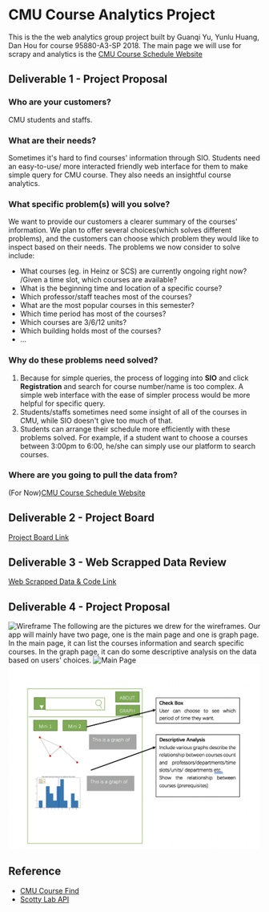 # CMU Course Analytics Project

This is the the web analytics group project built by Guanqi Yu, Yunlu Huang, Dan Hou for course 95880-A3-SP 2018.
The main page we will use for scrapy and analytics is the [CMU Course Schedule Website](https://enr-apps.as.cmu.edu/open/SOC/SOCServlet/search)

## Deliverable 1 - Project Proposal

### **Who are your customers?**
CMU students and staffs.

### **What are their needs?**
Sometimes it's hard to find courses' information through SIO. Students need an easy-to-use/ more interacted friendly web interface for them to make simple query for CMU course. They also needs an insightful course analytics.

### **What specific problem(s) will you solve?**
We want to provide our customers a clearer summary of the courses' information. We plan to offer several choices(which solves different problems), and the customers can choose which problem they would like to inspect based on their needs. The problems we now consider to solve include:
- What courses (eg. in Heinz or SCS) are currently ongoing right now? /Given a time slot, which courses are available?
- What is the beginning time and location of a specific course?
- Which professor/staff teaches most of the courses?
- What are the most popular courses in this semester?
- Which time period has most of the courses?
- Which courses are 3/6/12 units?
- Which building holds most of the courses?
- ...


### **Why do these problems need solved?**
1. Because for simple queries, the process of logging into **SIO** and click **Registration** and search for course number/name is too complex. A simple web interface with the ease of simpler process would be more helpful for specific query.
2. Students/staffs sometimes need some insight of all of the courses in CMU, while SIO doesn't give too much of that.
3. Students can arrange their schedule more efficiently with these problems solved. For example, if a student want to choose a courses between 3:00pm to 6:00, he/she can simply use our platform to search courses.

### **Where are you going to pull the data from?**
 (For Now)[CMU Course Schedule Website](https://enr-apps.as.cmu.edu/open/SOC/SOCServlet/search)

## Deliverable 2 - Project Board
[Project Board Link](https://github.com/95880-A3-SP18/web-analytics-group15/projects/1)

## Deliverable 3 - Web Scrapped Data Review
[Web Scrapped Data & Code Link](https://github.com/95880-A3-SP18/web-analytics-group15/tree/master/parser)

## Deliverable 4 - Project Proposal
![Wireframe](https://github.com/95880-A3-SP18/web-analytics-group15/tree/master/docs/images/wireframe.jpeg)
The following are the pictures we drew for the wireframes. Our app will mainly have two page, one is the main page and one is graph page. In the main page, it can list the courses information and search specific courses. In the graph page, it can do some descriptive analysis on the data based on users' choices.
![Main Page](https://github.com/95880-A3-SP18/web-analytics-group15/tree/master/docs/images/MainPage.png)
![Graph Page](https://github.com/95880-A3-SP18/web-analytics-group15/blob/master/docs/images/GraphPage.png)

## Reference

- [CMU Course Find](https://www.cmucoursefind.xyz/)
- [Scotty Lab API](https://scottylabs.org/course-api/)
